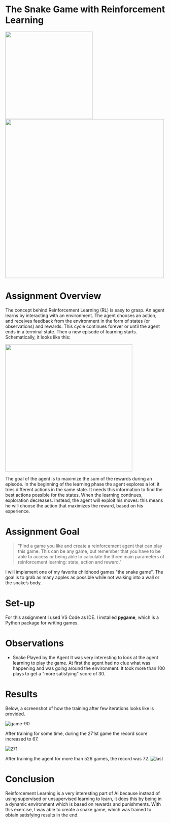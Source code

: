 # The Snake Game with Reinforcement Learning

<p float="left">
    <img width="275px" src="https://media.geeksforgeeks.org/wp-content/uploads/20210611151042/Animation.gif"> 
    <img width="500px" src="https://miro.medium.com/max/1400/0*MvFeGltFQ3AHskQ2.jpg">
</p>

# Assignment Overview

The concept behind Reinforcement Learning (RL) is easy to grasp. An agent learns by interacting with an environment. The agent chooses an action, and receives feedback from the environment in the form of states (or observations) and rewards. This cycle continues forever or until the agent ends in a terminal state. Then a new episode of learning starts. Schematically, it looks like this:

<img width="400px" src="https://miro.medium.com/max/720/1*EAVTYNjkK7rgkryht5SQ0A.png">

The goal of the agent is to maximize the sum of the rewards during an episode. In the beginning of the learning phase the agent explores a lot: it tries different actions in the same state. It needs this information to find the best actions possible for the states. When the learning continues, exploration decreases. Instead, the agent will exploit his moves: this means he will choose the action that maximizes the reward, based on his experience.

# Assignment Goal

> "Find a game you like and create a reinforcement agent that can play this game. This can be any game, but remember that you have to be able to access or being able to calculate the three main parameters of reinforcement learning: state, action and reward."

I will implement one of my favorite childhood games "the snake game". The goal is to grab as many apples as possible while not walking into a wall or the snake’s body.

# Set-up

For this assignment I used VS Code as IDE. I installed **pygame**, which is a Python package for writing games.

# Observations
- Snake Played by the Agent
  It was very interesting to look at the agent learning to play the game. At first the agent had no clue what was happening and was going around the environment. It took more than 100 plays to get a "more satisfying" score of 30.

# Results

Below, a screenshot of how the training after few iterations looks like is provided.

![game-90](https://user-images.githubusercontent.com/64732465/196701290-408cd3db-40e0-4a38-830a-90d9d9a3ef18.png)

After training for some time, during the 271st game the record score increased to 67.

![271](https://user-images.githubusercontent.com/64732465/196701761-d89765f2-250a-43aa-8dd4-cba473dfda4d.png)

After training the agent for more than 526 games, the record was 72.
![last](https://user-images.githubusercontent.com/64732465/196721140-137c1ee0-750e-43b9-bb97-a6dd38386183.png)

# Conclusion

Reinforcement Learning is a very interesting part of AI because instead of using supervised or unsupervised learning to learn, it does this by being in a dynamic environment which is based on rewards and punishments. With this exercise, I was able to create a snake game, which was trained to obtain satisfying results in the end.
